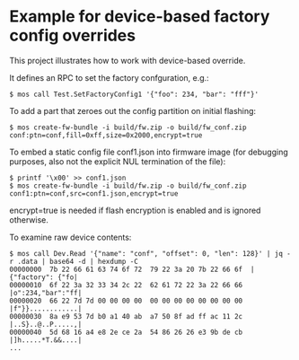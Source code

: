 # Example for device-based factory config overrides

This project illustrates how to work with device-based override.

It defines an RPC to set the factory confguration, e.g.:

```
$ mos call Test.SetFactoryConfig1 '{"foo": 234, "bar": "fff"}'
```

To add a part that zeroes out the config partition on initial flashing:
```
$ mos create-fw-bundle -i build/fw.zip -o build/fw_conf.zip conf:ptn=conf,fill=0xff,size=0x2000,encrypt=true
```

To embed a static config file conf1.json into firmware image (for debugging purposes, also not the explicit NUL termination of the file):
```
$ printf '\x00' >> conf1.json
$ mos create-fw-bundle -i build/fw.zip -o build/fw_conf.zip conf1:ptn=conf,src=conf1.json,encrypt=true
```
encrypt=true is needed if flash encryption is enabled and is ignored otherwise.

To examine raw device contents:

```
$ mos call Dev.Read '{"name": "conf", "offset": 0, "len": 128}' | jq -r .data | base64 -d | hexdump -C
00000000  7b 22 66 61 63 74 6f 72  79 22 3a 20 7b 22 66 6f  |{"factory": {"fo|
00000010  6f 22 3a 32 33 34 2c 22  62 61 72 22 3a 22 66 66  |o":234,"bar":"ff|
00000020  66 22 7d 7d 00 00 00 00  00 00 00 00 00 00 00 00  |f"}}............|
00000030  8a e9 53 7d b0 a1 40 ab  a7 50 8f ad ff ac 11 2c  |..S}..@..P.....,|
00000040  5d 68 16 a4 e8 2e ce 2a  54 86 26 26 e3 9b de cb  |]h.....*T.&&....|
...
```
